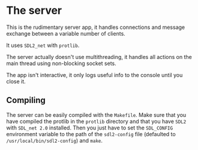 # The server
This is the rudimentary server app, it handles connections and message exchange
between a variable number of clients. 

It uses `SDL2_net` with `protlib`.

The server actually doesn't use multithreading, it handles all actions on 
the main thread using non-blocking socket sets.

The app isn't interactive, it only logs useful info to the console until you
close it.

## Compiling
The server can be easily compiled with the `Makefile`.
Make sure that you have compiled the protlib in the `protlib` directory
and that you have `SDL2` with `SDL_net 2.0` installed. 
Then you just have to set the `SDL_CONFIG` environment variable to the 
path of the `sdl2-config` file (defaulted to `/usr/local/bin/sdl2-config`)
and `make`.